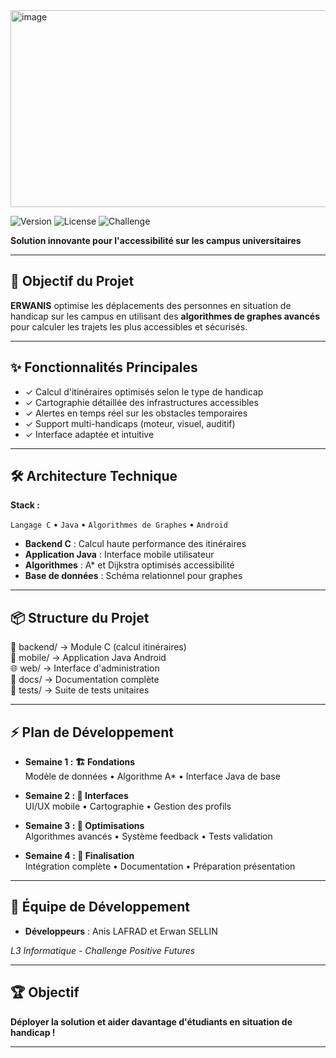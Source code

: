 <img width="1356" height="315" alt="image" src="https://github.com/user-attachments/assets/814d7106-90b9-4f11-b7dc-98393b736f98" />

![Version](https://img.shields.io/badge/version-1.0.0-blue)
![License](https://img.shields.io/badge/license-MIT-green)
![Challenge](https://img.shields.io/badge/Challenge-Positive%20Futures-orange)

**Solution innovante pour l'accessibilité sur les campus universitaires**

---

## 🎯 Objectif du Projet

**ERWANIS** optimise les déplacements des personnes en situation de handicap sur les campus en utilisant des **algorithmes de graphes avancés** pour calculer les trajets les plus accessibles et sécurisés.

---

## ✨ Fonctionnalités Principales

- ✓ Calcul d'itinéraires optimisés selon le type de handicap  
- ✓ Cartographie détaillée des infrastructures accessibles  
- ✓ Alertes en temps réel sur les obstacles temporaires  
- ✓ Support multi-handicaps (moteur, visuel, auditif)  
- ✓ Interface adaptée et intuitive  

---

## 🛠️ Architecture Technique

**Stack :**  

`Langage C` • `Java` • `Algorithmes de Graphes` • `Android`

- **Backend C** : Calcul haute performance des itinéraires  
- **Application Java** : Interface mobile utilisateur  
- **Algorithmes** : A* et Dijkstra optimisés accessibilité  
- **Base de données** : Schéma relationnel pour graphes  

---

## 📦 Structure du Projet

📂 backend/ → Module C (calcul itinéraires)</br>
📱 mobile/ → Application Java Android</br>
🌐 web/ → Interface d'administration</br>
📖 docs/ → Documentation complète</br>
🧪 tests/ → Suite de tests unitaires</br>


---

## ⚡ Plan de Développement

- **Semaine 1 : 🏗️ Fondations**  
  Modèle de données • Algorithme A* • Interface Java de base  

- **Semaine 2 : 🎨 Interfaces**  
  UI/UX mobile • Cartographie • Gestion des profils  

- **Semaine 3 : 🔧 Optimisations**  
  Algorithmes avancés • Système feedback • Tests validation  

- **Semaine 4 : 🚀 Finalisation**  
  Intégration complète • Documentation • Préparation présentation  

---

## 👥 Équipe de Développement

- **Développeurs** : Anis LAFRAD et Erwan SELLIN

*L3 Informatique - Challenge Positive Futures*

---

## 🏆 Objectif

**Déployer la solution et aider davantage d'étudiants en situation de handicap !**

---
